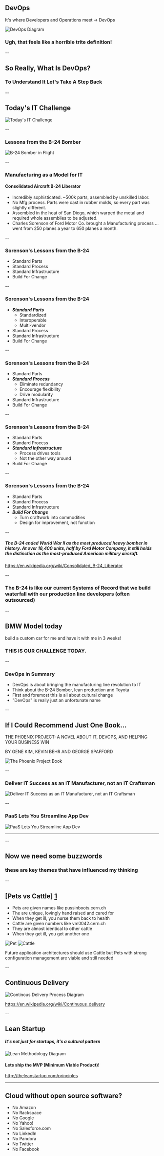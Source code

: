 
## DevOps

It's where Developers and Operations meet -> DevOps

![DevOps Diagram](/content/DevOps/img/Devops.svg) <!-- .element: class="noshadow" -->

### Ugh, that feels like a horrible trite definition! <!-- .element: class="fragment" data-fragment-index="1" -->

--

## So Really, What Is DevOps?
### To Understand It Let's Take A Step Back <!-- .element: class="fragment" data-fragment-index="1" -->

--

## Today's IT Challenge

![Today\'s IT Challenge](/content/DevOps/img/TodaysITChallenge.png) <!-- .element: class="noshadow" -->

--

### Lessons from the B-24 Bomber
![B-24 Bomber in Flight](/content/DevOps/img/XB-24_in_Flight.jpg) <!-- .element: class="noshadow" fullscreen-size="contain"-->


--

### Manufacturing as a Model for IT
#### Consolidated Aircraft B-24 Liberator

* Incredibly sophisticated. ~500k parts, assembled by unskilled labor. 
* No Mfg process. Parts were cast in rubber molds, so every part was slightly different.
* Assembled in the heat of San Diego, which warped the metal and required whole assemblies to be adjusted.
* Charles Sorenson of Ford Motor Co. brought a Manufacturing process … went from 250 planes a year to 650 planes a month.

--

### Sorenson's Lessons from the B-24

* Standard Parts
* Standard Process
* Standard Infrastructure
* Build For Change

--

### Sorenson's Lessons from the B-24

* ***Standard Parts***
    * Standardized
    * Interoperable
    * Multi-vendor
* Standard Process
* Standard Infrastructure
* Build For Change

--

### Sorenson's Lessons from the B-24

* Standard Parts
* ***Standard Process***
    * Eliminate redundancy
    * Encourage flexibility
    * Drive modularity
* Standard Infrastructure
* Build For Change

--

### Sorenson's Lessons from the B-24

* Standard Parts
* Standard Process
* ***Standard Infrastructure***
    * Process drives tools
    * Not the other way around
* Build For Change

--

### Sorenson's Lessons from the B-24

* Standard Parts
* Standard Process
* Standard Infrastructure
* ***Build For Change***
    * Turn craftwork into commodities
    * Design for improvement, not function

--

##### The B-24 ended World War II as the most produced heavy bomber in history. At over 18,400 units, half by Ford Motor Company, it still holds the distinction as the most-produced American military aircraft.

https://en.wikipedia.org/wiki/Consolidated_B-24_Liberator

--

### The B-24 is like our current Systems of Record that we build waterfall with our production line developers (often outsourced)

--

## BMW Model today

build a custom car for me and have it with me in 3 weeks!

### **THIS IS OUR CHALLENGE TODAY.**<!-- .element: class="fragment" data-fragment-index="1" -->

--

### DevOps in Summary

* DevOps is about bringing the manufacturing line revolution to IT
* Think about the B-24 Bomber, lean production and Toyota
* First and foremost this is all about cultural change
* "DevOps" is really just an unfortunate name

--

## If I Could Recommend Just One Book...

THE PHOENIX PROJECT: A NOVEL ABOUT IT, DEVOPS, AND HELPING YOUR BUSINESS WIN

BY GENE KIM, KEVIN BEHR AND GEORGE SPAFFORD

![The Phoenix Project Book](/content/DevOps/img/PPhardcover.png) <!-- .element: class="noshadow" -->

--

### Deliver IT Success as an IT Manufacturer, not an IT Craftsman

![Deliver IT Success as an IT Manufacturer, not an IT Craftsman](/content/DevOps/img/DeliverITSuccessAsAManufacturerNotAsACraftsman.png) <!-- .element: class="noshadow" fullscreen-size="contain"-->

--

### PaaS Lets You Streamline App Dev

![PaaS Lets You Streamline App Dev](/content/DevOps/img/PaaSLetsYouStreamlineAppDev.png) <!-- .element: class="noshadow" fullscreen-size="contain"-->

---



--

## Now we need some buzzwords
### these are key themes that have influenced my thinking <!-- .element: class="fragment" data-fragment-index="1" -->

--

## [Pets vs Cattle] [1]

* Pets are given names like pussinboots.cern.ch <!-- .element: class="fragment" data-fragment-index="1" -->
* The are unique, lovingly hand raised and cared for <!-- .element: class="fragment" data-fragment-index="1" -->
* When they get ill, you nurse them back to health <!-- .element: class="fragment" data-fragment-index="1" -->
* Cattle are given numbers like vm0042.cern.ch <!-- .element: class="fragment" data-fragment-index="2" -->
* They are almost identical to other cattle <!-- .element: class="fragment" data-fragment-index="2" -->
* When they get ill, you get another one <!-- .element: class="fragment" data-fragment-index="2" -->

![Pet](/content/DevOps/img/pet.png) <!-- .element: class="fragment" data-fragment-index="1" --> ![Cattle](/content/DevOps/img/cattle.png) <!-- .element: class="fragment" data-fragment-index="2" -->

Future application architectures should use Cattle but Pets with strong configuration management are viable and still needed <!-- .element: class="fragment" data-fragment-index="3" -->

[1]: http://www.slideshare.net/gmccance/cern-data-centre-evolution

--

## Continuous Delivery

![Continous Delivery Process Diagram](/content/DevOps/img/Continuous_Delivery_process_diagram.png) <!-- .element: class="noshadow" -->

https://en.wikipedia.org/wiki/Continuous_delivery

--

## Lean Startup
##### It's not just for startups, it's a cultural pattern

![Lean Methodology Diagram](/content/DevOps/img/lean_methodology_diagram.jpg) <!-- .element: class="noshadow" -->

#### Lets ship the MVP (Minimum Viable Product)!

http://theleanstartup.com/principles

---

## Cloud without open source software?
* No Amazon
* No Rackspace
* No Google
* No Yahoo!
* No Salesforce.com
* No LinkedIn
* No Pandora
* No Twitter
* No Facebook

